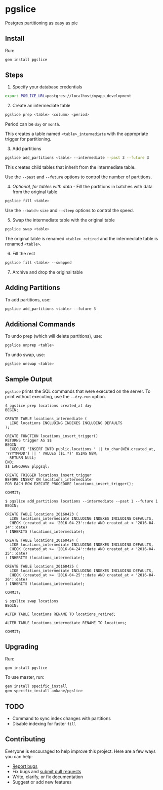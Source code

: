 # pgslice

Postgres partitioning as easy as pie

## Install

Run:

```sh
gem install pgslice
```

## Steps

1. Specify your database credentials

  ```sh
  export PGSLICE_URL=postgres://localhost/myapp_development
  ```

2. Create an intermediate table

  ```sh
  pgslice prep <table> <column> <period>
  ```

  Period can be `day` or `month`.

  This creates a table named `<table>_intermediate` with the appropriate trigger for partitioning.

3. Add partitions

  ```sh
  pgslice add_partitions <table> --intermediate --past 3 --future 3
  ```

  This creates child tables that inherit from the intermediate table.

  Use the `--past` and `--future` options to control the number of partitions.

4. *Optional, for tables with data* - Fill the partitions in batches with data from the original table

  ```sh
  pgslice fill <table>
  ```

  Use the `--batch-size` and `--sleep` options to control the speed.

5. Swap the intermediate table with the original table

  ```sh
  pgslice swap <table>
  ```

  The original table is renamed `<table>_retired` and the intermediate table is renamed `<table>`.

6. Fill the rest

  ```sh
  pgslice fill <table> --swapped
  ```

7. Archive and drop the original table

## Adding Partitions

To add partitions, use:

```sh
pgslice add_partitions <table> --future 3
```

## Additional Commands

To undo prep (which will delete partitions), use:

```sh
pgslice unprep <table>
```

To undo swap, use:

```sh
pgslice unswap <table>
```

## Sample Output

`pgslice` prints the SQL commands that were executed on the server. To print without executing, use the `--dry-run` option.

```console
$ pgslice prep locations created_at day
BEGIN;

CREATE TABLE locations_intermediate (
  LIKE locations INCLUDING INDEXES INCLUDING DEFAULTS
);

CREATE FUNCTION locations_insert_trigger()
RETURNS trigger AS $$
BEGIN
  EXECUTE 'INSERT INTO public.locations_' || to_char(NEW.created_at, 'YYYYMMDD') || ' VALUES ($1.*)' USING NEW;
  RETURN NULL;
END;
$$ LANGUAGE plpgsql;

CREATE TRIGGER locations_insert_trigger
BEFORE INSERT ON locations_intermediate
FOR EACH ROW EXECUTE PROCEDURE locations_insert_trigger();

COMMIT;
```

```console
$ pgslice add_partitions locations --intermediate --past 1 --future 1
BEGIN;

CREATE TABLE locations_20160423 (
  LIKE locations_intermediate INCLUDING INDEXES INCLUDING DEFAULTS,
  CHECK (created_at >= '2016-04-23'::date AND created_at < '2016-04-24'::date)
) INHERITS (locations_intermediate);

CREATE TABLE locations_20160424 (
  LIKE locations_intermediate INCLUDING INDEXES INCLUDING DEFAULTS,
  CHECK (created_at >= '2016-04-24'::date AND created_at < '2016-04-25'::date)
) INHERITS (locations_intermediate);

CREATE TABLE locations_20160425 (
  LIKE locations_intermediate INCLUDING INDEXES INCLUDING DEFAULTS,
  CHECK (created_at >= '2016-04-25'::date AND created_at < '2016-04-26'::date)
) INHERITS (locations_intermediate);

COMMIT;
```

```console
$ pgslice swap locations
BEGIN;

ALTER TABLE locations RENAME TO locations_retired;

ALTER TABLE locations_intermediate RENAME TO locations;

COMMIT;
```

## Upgrading

Run:

```sh
gem install pgslice
```

To use master, run:

```sh
gem install specific_install
gem specific_install ankane/pgslice
```

## TODO

- Command to sync index changes with partitions
- Disable indexing for faster `fill`

## Contributing

Everyone is encouraged to help improve this project. Here are a few ways you can help:

- [Report bugs](https://github.com/ankane/pgslice/issues)
- Fix bugs and [submit pull requests](https://github.com/ankane/pgslice/pulls)
- Write, clarify, or fix documentation
- Suggest or add new features
